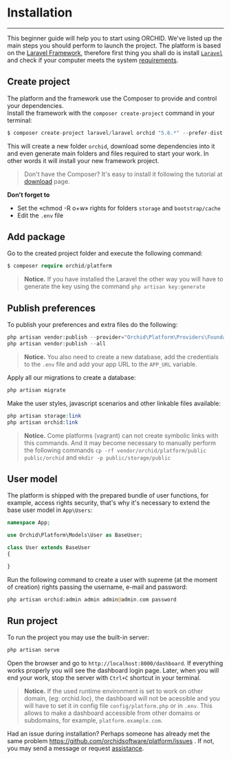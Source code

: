 # Installation
----------

This beginner guide will help you to start using ORCHID. We've listed up the main steps you should perform to launch the project. The platform is based on the [Laravel Framework](http://laravel.com), 
therefore first thing you shall do is install [`Laravel`](http://laravel.com) and check if your computer meets the system [requirements](/en/docs/requirements/).

## Create project

The platform and the framework use the Composer to provide and control your dependencies.   
Install the framework with the `composer create-project` command in your terminal:

```php
$ composer create-project laravel/laravel orchid "5.6.*" --prefer-dist
```

This will create a new folder `orchid`, download some dependencies into it and even generate main folders and files required to start your work. In other words it will install your new framework project.

> Don't have the Composer? It's easy to install it following the tutorial at [download](https://getcomposer.org/download/) page.

**Don't forget to**
- Set the «chmod -R o+w» rights for folders `storage` and `bootstrap/cache`
- Edit the `.env` file


## Add package

Go to the created project folder and execute the following command:
```php
$ composer require orchid/platform
```

> **Notice.** If you have installed the Laravel the other way you will have to generate the key
using the command `php artisan key:generate`

## Publish preferences

To publish your preferences and extra files do the following:
```php
php artisan vendor:publish --provider="Orchid\Platform\Providers\FoundationServiceProvider"
php artisan vendor:publish --all
```


> **Notice.** You also need to create a new database, add the credentials to the `.env` file and add your app URL to the `APP_URL` variable.


Apply all our migrations to create a database:
```php
php artisan migrate
```

Make the user styles, javascript scenarios and other linkable files available:
```php
php artisan storage:link
php artisan orchid:link
```

> **Notice.** Come platforms (vagrant) can not create symbolic links with this commands. And it may become necessary to manually perform the following commands 
`cp -rf vendor/orchid/platform/public public/orchid` and `mkdir -p public/storage/public`

## User model

The platform is shipped with the prepared bundle of user functions, for example, access rights security, that's why
it's necessary to extend the base user model in `App\Users`:

```php
namespace App;

use Orchid\Platform\Models\User as BaseUser;

class User extends BaseUser
{

}

```

Run the following command to create a user with supreme (at the moment of creation) rights passing the username, e-mail and password:
```php
php artisan orchid:admin admin admin@admin.com password
```

## Run project

To run the project you may use the built-in server:
```php
php artisan serve
```

Open the browser and go to `http://localhost:8000/dashboard`. If everything works properly you will see the dashboard login page. Later, when you will end your work, stop the server with `Ctrl+C` shortcut in your terminal.

> **Notice.** If the used runtime environment is set to work on other domain, (eg: orchid.loc),
 the dashboard will not be acessible and you will have to set it in config file `config/platform.php`
 or in `.env`. This allows to make a dashboard accessible from other domains or subdomains, for example, `platform.example.com`.
 
 
Had an issue during installation? Perhaps someone has already met the same problem https://github.com/orchidsoftware/platform/issues . If not, you may send a message or request [assistance](https://github.com/orchidsoftware/platform/issues).


